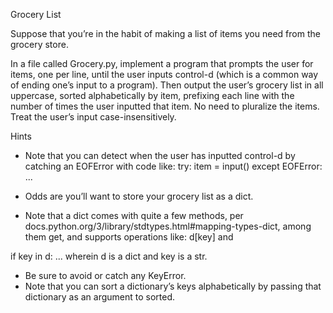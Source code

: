 Grocery List

Suppose that you’re in the habit of making a list of items you need from the grocery store.

In a file called Grocery.py, implement a program that prompts the user for items, one per line, until the user inputs control-d (which is a common way of ending one’s input to a program). Then output the user’s grocery list in all uppercase, sorted alphabetically by item, prefixing each line with the number of times the user inputted that item. No need to pluralize the items. Treat the user’s input case-insensitively.

Hints
 - Note that you can detect when the user has inputted control-d by catching an EOFError with code like:
try:
    item = input()
except EOFError:
    ...

 - Odds are you’ll want to store your grocery list as a dict.
 - Note that a dict comes with quite a few methods, per docs.python.org/3/library/stdtypes.html#mapping-types-dict, among them get, and supports operations like:
d[key]
and

if key in d:
    ...
wherein d is a dict and key is a str.

 - Be sure to avoid or catch any KeyError.
 - Note that you can sort a dictionary’s keys alphabetically by passing that dictionary as an argument to sorted.